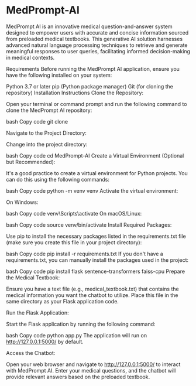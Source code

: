 # MedPrompt-AI

 MedPrompt AI is an innovative medical question-and-answer system designed to empower users with accurate and concise information sourced from preloaded medical textbooks. This generative AI solution harnesses advanced natural language processing techniques to retrieve and generate meaningful responses to user queries, facilitating informed decision-making in medical contexts.

Requirements
Before running the MedPrompt AI application, ensure you have the following installed on your system:

Python 3.7 or later
pip (Python package manager)
Git (for cloning the repository)
Installation Instructions
Clone the Repository:

Open your terminal or command prompt and run the following command to clone the MedPrompt AI repository:

bash
Copy code
git clone [](https://github.com/Harshith-05/Medprompt-AI.git)


Navigate to the Project Directory:

Change into the project directory:

bash
Copy code
cd MedPrompt-AI
Create a Virtual Environment (Optional but Recommended):

It's a good practice to create a virtual environment for Python projects. You can do this using the following commands:

bash
Copy code
python -m venv venv
Activate the virtual environment:

On Windows:

bash
Copy code
venv\Scripts\activate
On macOS/Linux:

bash
Copy code
source venv/bin/activate
Install Required Packages:

Use pip to install the necessary packages listed in the requirements.txt file (make sure you create this file in your project directory):

bash
Copy code
pip install -r requirements.txt
If you don't have a requirements.txt, you can manually install the packages used in the project:

bash
Copy code
pip install flask sentence-transformers faiss-cpu
Prepare the Medical Textbook:

Ensure you have a text file (e.g., medical_textbook.txt) that contains the medical information you want the chatbot to utilize. Place this file in the same directory as your Flask application code.

Run the Flask Application:

Start the Flask application by running the following command:

bash
Copy code
python app.py
The application will run on http://127.0.0.1:5000/ by default.

Access the Chatbot:

Open your web browser and navigate to http://127.0.0.1:5000/ to interact with MedPrompt AI. Enter your medical questions, and the chatbot will provide relevant answers based on the preloaded textbook.
